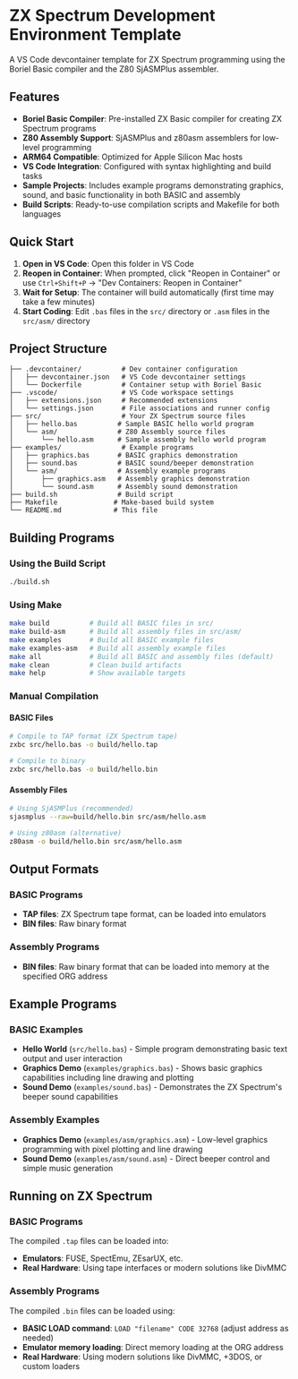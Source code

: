 # ZX Spectrum Development Environment Template

A VS Code devcontainer template for ZX Spectrum programming using the Boriel Basic compiler and the Z80 SjASMPlus assembler.

## Features

- **Boriel Basic Compiler**: Pre-installed ZX Basic compiler for creating ZX Spectrum programs
- **Z80 Assembly Support**: SjASMPlus and z80asm assemblers for low-level programming
- **ARM64 Compatible**: Optimized for Apple Silicon Mac hosts
- **VS Code Integration**: Configured with syntax highlighting and build tasks
- **Sample Projects**: Includes example programs demonstrating graphics, sound, and basic functionality in both BASIC and assembly
- **Build Scripts**: Ready-to-use compilation scripts and Makefile for both languages

## Quick Start

1. **Open in VS Code**: Open this folder in VS Code
2. **Reopen in Container**: When prompted, click "Reopen in Container" or use `Ctrl+Shift+P` → "Dev Containers: Reopen in Container"
3. **Wait for Setup**: The container will build automatically (first time may take a few minutes)
4. **Start Coding**: Edit `.bas` files in the `src/` directory or `.asm` files in the `src/asm/` directory

## Project Structure

```
├── .devcontainer/          # Dev container configuration
│   ├── devcontainer.json   # VS Code devcontainer settings
│   └── Dockerfile          # Container setup with Boriel Basic
├── .vscode/                # VS Code workspace settings
│   ├── extensions.json     # Recommended extensions
│   └── settings.json       # File associations and runner config
├── src/                    # Your ZX Spectrum source files
│   ├── hello.bas          # Sample BASIC hello world program
│   └── asm/               # Z80 Assembly source files
│       └── hello.asm      # Sample assembly hello world program
├── examples/               # Example programs
│   ├── graphics.bas       # BASIC graphics demonstration
│   ├── sound.bas          # BASIC sound/beeper demonstration
│   └── asm/               # Assembly example programs
│       ├── graphics.asm   # Assembly graphics demonstration
│       └── sound.asm      # Assembly sound demonstration
├── build.sh               # Build script
├── Makefile              # Make-based build system
└── README.md             # This file
```

## Building Programs

### Using the Build Script
```bash
./build.sh
```

### Using Make
```bash
make build          # Build all BASIC files in src/
make build-asm      # Build all assembly files in src/asm/
make examples       # Build all BASIC example files
make examples-asm   # Build all assembly example files
make all            # Build all BASIC and assembly files (default)
make clean          # Clean build artifacts
make help           # Show available targets
```

### Manual Compilation

#### BASIC Files
```bash
# Compile to TAP format (ZX Spectrum tape)
zxbc src/hello.bas -o build/hello.tap

# Compile to binary
zxbc src/hello.bas -o build/hello.bin
```

#### Assembly Files
```bash
# Using SjASMPlus (recommended)
sjasmplus --raw=build/hello.bin src/asm/hello.asm

# Using z80asm (alternative)
z80asm -o build/hello.bin src/asm/hello.asm
```

## Output Formats

### BASIC Programs
- **TAP files**: ZX Spectrum tape format, can be loaded into emulators
- **BIN files**: Raw binary format

### Assembly Programs
- **BIN files**: Raw binary format that can be loaded into memory at the specified ORG address

## Example Programs

### BASIC Examples
- **Hello World** (`src/hello.bas`) - Simple program demonstrating basic text output and user interaction
- **Graphics Demo** (`examples/graphics.bas`) - Shows basic graphics capabilities including line drawing and plotting
- **Sound Demo** (`examples/sound.bas`) - Demonstrates the ZX Spectrum's beeper sound capabilities

### Assembly Examples
- **Graphics Demo** (`examples/asm/graphics.asm`) - Low-level graphics programming with pixel plotting and line drawing
- **Sound Demo** (`examples/asm/sound.asm`) - Direct beeper control and simple music generation

## Running on ZX Spectrum

### BASIC Programs
The compiled `.tap` files can be loaded into:
- **Emulators**: FUSE, SpectEmu, ZEsarUX, etc.
- **Real Hardware**: Using tape interfaces or modern solutions like DivMMC

### Assembly Programs
The compiled `.bin` files can be loaded using:
- **BASIC LOAD command**: `LOAD "filename" CODE 32768` (adjust address as needed)
- **Emulator memory loading**: Direct memory loading at the ORG address
- **Real Hardware**: Using modern solutions like DivMMC, +3DOS, or custom loaders
